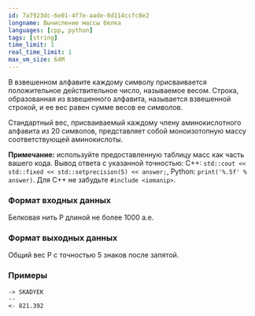 ```yaml
---
id: 7a7923dc-6e01-4f7e-aade-8d114ccfc8e2
longname: Вычисление массы белка
languages: [cpp, python]
tags: [string]
time_limit: 1
real_time_limit: 1
max_vm_size: 64M
---
```



В взвешенном алфавите каждому символу присваивается положительное действительное число, называемое весом. Строка, образованная из взвешенного алфавита, называется взвешенной строкой, и ее вес равен сумме весов ее символов.

Стандартный вес, присваиваемый каждому члену аминокислотного алфавита из 20 символов, представляет собой моноизотопную массу соответствующей аминокислоты.

**Примечание:** используйте предоставленную таблицу масс как часть вашего кода.
Вывод ответа с указанной точностью:
С++: `std::cout << std::fixed << std::setprecision(5) << answer;`,
Python: `print('%.5f' % answer)`.
Для C++ не забудьте `#include <iomanip>`.

### Формат входных данных

Белковая нить P длиной не более 1000 а.е.

### Формат выходных данных

Общий вес P с точностью 5 знаков после запятой.

### Примеры

```
-> SKADYEK
--
<- 821.392
```

